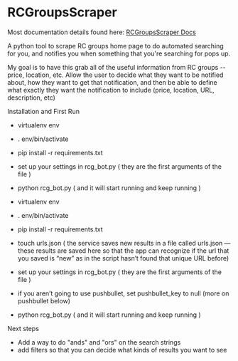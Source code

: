 # RCGroupsScraper

Most documentation details found here: [RCGroupsScraper Docs](http://paulnurkkala.com/rc-groups-scraper/)

A python tool to scrape RC groups home page to do automated searching for you, and notifies you when something that you're searching for pops up.

My goal is to have this grab all of the useful information from RC groups -- price, location, etc. Allow the user to decide what they want to be notified about, how they want to get that notification, and then be able to define what exactly they want the notification to include (price, location, URL, description, etc)

Installation and First Run
 * virtualenv env
 * . env/bin/activate 
 * pip install -r requirements.txt
 * set up your settings in rcg_bot.py ( they are the first arguments of the file )
 * python rcg_bot.py ( and it will start running and keep running )

 * virtualenv env
 * . env/bin/activate
 * pip install -r requirements.txt
 * touch urls.json ( the service saves new results in a file called urls.json — these results are saved here so that the app can recognize if the url that you saved is “new” as in the script hasn’t found that unique URL before)
 * set up your settings in rcg_bot.py ( they are the first arguments of the file )
 * if you aren’t going to use pushbullet, set pushbullet_key to null (more on pushbullet below)
 * python rcg_bot.py ( and it will start running and keep running )

Next steps 
 * Add a way to do "ands" and "ors" on the search strings
 * add filters so that you can decide what kinds of results you want to see
